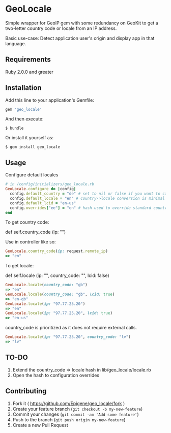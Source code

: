 # GeoLocale

Simple wrapper for GeoIP gem with some redundancy on GeoKit to get a two-letter country code or locale from an IP address.

Basic use-case: Detect application user's origin and display app in that language.

## Requirements

Ruby 2.0.0 and greater

## Installation

Add this line to your application's Gemfile:

```ruby
gem 'geo_locale'
```

And then execute:

    $ bundle

Or install it yourself as:

    $ gem install geo_locale

## Usage
Configure default locales
```ruby
# in /config/initializers/geo_locale.rb
GeoLocale.configure do |config|
  config.default_country = "de" # set to nil or false if you want to catch fails in geolocation
  config.default_locale = "en" # country->locale conversion is minimal for now, set this explicitly to ensure GeoLocale.locale returns useful value
  config.default_lcid = "en-us"
  config.overrides["ee"] = "en" # hash used to override standard country codes
end
```

To get country code:

def self.country_code (ip: "")

Use in controller like so:
```ruby
GeoLocale.country_code(ip: request.remote_ip)
=> "en"
```

To get locale:

def self.locale (ip: "", country_code: "", lcid: false)
```ruby
GeoLocale.locale(country_code: "gb")
=> "en"
GeoLocale.locale(country_code: "gb", lcid: true)
=> "en-gb"
GeoLocale.locale(ip: "97.77.25.20")
=> "en"
GeoLocale.locale(ip: "97.77.25.20", lcid: true)
=> "en-us"
```
country_code is prioritized as it does not require external calls.
```ruby
GeoLocale.locale(ip: "97.77.25.20", country_code: "lv")
=> "lv"
```

## TO-DO

1. Extend the country_code => locale hash in lib/geo_locale/locale.rb
2. Open the hash to configuration overrides

## Contributing

1. Fork it ( https://github.com/Epigene/geo_locale/fork )
2. Create your feature branch (`git checkout -b my-new-feature`)
3. Commit your changes (`git commit -am 'Add some feature'`)
4. Push to the branch (`git push origin my-new-feature`)
5. Create a new Pull Request
